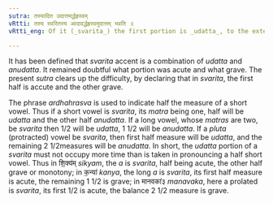 ```yaml
---
sutra: तस्यादित उदात्तमर्द्धहृस्वम्
vRtti: तस्य स्वरितस्य आदावर्द्धहृस्वमुदात्तम् भवति ॥
vRtti_eng: Of it (_svarita_) the first portion is _udatta_, to the extent of a half measure, of prosodial length.

---
```

It has been defined that _svarita_ accent is a combination of _udatta_ and _anudatta_. It remained doubtful what portion was acute and what grave. The present _sutra_ clears up the difficulty, by declaring that in _svarita_, the first half is accute and the other grave.

The phrase _ardhahrasva_ is used to indicate half the measure of a short vowel. Thus if a short vowel is _svarita_, its _matra_ being one, half will be _udatta_ and the other half _anudatta_. If a long vowel, whose _matras_ are two, be _svarita_ then 1/2 will be _udatta_, 1 1/2 will be _anudatta_. If a _pluta_ (protracted) vowel be _svarita_, then first half measure will be _udatta_, and the remaining 2 1/2measures will be _anudatta_. In short, the _udatta_ portion of a _svarita_ must not occupy more time than is taken in pronouncing a half short vowel. Thus in शि॒क्य॑म् _sikyam_, the _a_ is _svarita_, half being acute, the other half grave or monotony; in क॒न्या॑ _kanya_, the long _a_ is _svarita_, its first half measure is acute, the remaining 1 1/2 is grave; in मानवका॑३ _manavaka_, here a prolated is _svarita_, its first 1/2 is acute, the balance 2 1/2 measure is grave.